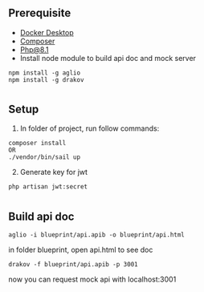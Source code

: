 ## Prerequisite
- [Docker Desktop](https://www.docker.com/products/docker-desktop)
- [Composer](https://getcomposer.org/download/)
- Php@8.1
- Install node module to build api doc and mock server
```
npm install -g aglio
npm install -g drakov

```

#
## Setup

1. In folder of project, run follow commands:

```
composer install
OR
./vendor/bin/sail up
```

2. Generate key for jwt
```
php artisan jwt:secret
```

#

## Build api doc
```
aglio -i blueprint/api.apib -o blueprint/api.html
```

in folder blueprint, open api.html to see doc

```
drakov -f blueprint/api.apib -p 3001
```
now you can request mock api with localhost:3001
